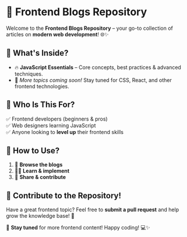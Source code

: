# 🚀 Frontend Blogs Repository  

Welcome to the **Frontend Blogs Repository** – your go-to collection of articles on **modern web development**! 🌐✨  

## 📌 What's Inside?  
- 🔥 **JavaScript Essentials** – Core concepts, best practices & advanced techniques.  
- 🚀 *More topics coming soon!* Stay tuned for CSS, React, and other frontend technologies.  

## 🎯 Who Is This For?  
✅ Frontend developers (beginners & pros)  
✅ Web designers learning JavaScript  
✅ Anyone looking to **level up** their frontend skills  

## 📖 How to Use?  
1. 📂 **Browse the blogs**  
2. 🧑‍💻 **Learn & implement**  
3. 🤝 **Share & contribute**  

## 🌟 Contribute to the Repository!  
Have a great frontend topic? Feel free to **submit a pull request** and help grow the knowledge base! 🚀  

🔗 **Stay tuned** for more frontend content! Happy coding! 💻✨  
